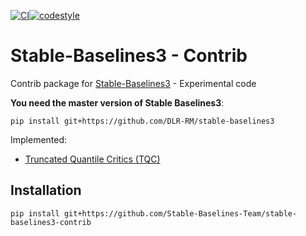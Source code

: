 [![CI](https://github.com/Stable-Baselines-Team/stable-baselines3-contrib/workflows/ci/badge.svg)](https://github.com/Stable-Baselines-Team/stable-baselines3-contrib/actions)[![codestyle](https://img.shields.io/badge/code%20style-black-000000.svg)](https://github.com/psf/black)

# Stable-Baselines3 - Contrib

Contrib package for [Stable-Baselines3](https://github.com/DLR-RM/stable-baselines3) - Experimental code

**You need the master version of Stable Baselines3**:
```
pip install git+https://github.com/DLR-RM/stable-baselines3
```

Implemented:
- [Truncated Quantile Critics (TQC)](https://arxiv.org/abs/2005.04269)


## Installation

```
pip install git+https://github.com/Stable-Baselines-Team/stable-baselines3-contrib
```
